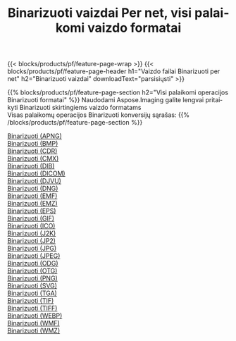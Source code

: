 ﻿---
title: Binarizuoti vaizdai Per net, visi palaikomi vaizdo formatai 
weight: 3920
url: /lt/net/binarize 
lang: lt
langdirlevel: 2
locales: zh-hans,ja,it,ru,de,es,fr,nl,id,lt,pl,pt,vi,tr,ko,zh-hant,ar,hi,th,sv,cs,uk,he
description: Naudodami Aspose.Imaging galite lengvai sukurti Binarizuoti vaizdus per net
---

{{< blocks/products/pf/feature-page-wrap >}}
{{< blocks/products/pf/feature-page-header h1="Vaizdo failai Binarizuoti per net" h2="Binarizuoti vaizdai" downloadText="parsisiųsti" >}}


{{% blocks/products/pf/feature-page-section  h2="Visi palaikomi operacijos Binarizuoti formatai" %}}
Naudodami Aspose.Imaging galite lengvai pritaikyti Binarizuoti skirtingiems vaizdo formatams
<br/>
Visas palaikomų operacijos Binarizuoti konversijų sąrašas:
{{% /blocks/products/pf/feature-page-section %}}
<div class="container-fluid productfamilypage bg-gray">
    <div class="convertypes bg-gray agp-content section">
        <div class="container">
		<div class="row other-converters">
		    <div class='col-md-2 other-converter remove-lp remove-rp'><a href="/imaging/lt/net/binarize/apng" >Binarizuoti (APNG)</a></div><div class='col-md-2 other-converter remove-lp remove-rp'><a href="/imaging/lt/net/binarize/bmp" >Binarizuoti (BMP)</a></div><div class='col-md-2 other-converter remove-lp remove-rp'><a href="/imaging/lt/net/binarize/cdr" >Binarizuoti (CDR)</a></div><div class='col-md-2 other-converter remove-lp remove-rp'><a href="/imaging/lt/net/binarize/cmx" >Binarizuoti (CMX)</a></div><div class='col-md-2 other-converter remove-lp remove-rp'><a href="/imaging/lt/net/binarize/dib" >Binarizuoti (DIB)</a></div><div class='col-md-2 other-converter remove-lp remove-rp'><a href="/imaging/lt/net/binarize/dicom" >Binarizuoti (DICOM)</a></div><div class='col-md-2 other-converter remove-lp remove-rp'><a href="/imaging/lt/net/binarize/djvu" >Binarizuoti (DJVU)</a></div><div class='col-md-2 other-converter remove-lp remove-rp'><a href="/imaging/lt/net/binarize/dng" >Binarizuoti (DNG)</a></div><div class='col-md-2 other-converter remove-lp remove-rp'><a href="/imaging/lt/net/binarize/emf" >Binarizuoti (EMF)</a></div><div class='col-md-2 other-converter remove-lp remove-rp'><a href="/imaging/lt/net/binarize/emz" >Binarizuoti (EMZ)</a></div><div class='col-md-2 other-converter remove-lp remove-rp'><a href="/imaging/lt/net/binarize/eps" >Binarizuoti (EPS)</a></div><div class='col-md-2 other-converter remove-lp remove-rp'><a href="/imaging/lt/net/binarize/gif" >Binarizuoti (GIF)</a></div><div class='col-md-2 other-converter remove-lp remove-rp'><a href="/imaging/lt/net/binarize/ico" >Binarizuoti (ICO)</a></div><div class='col-md-2 other-converter remove-lp remove-rp'><a href="/imaging/lt/net/binarize/j2k" >Binarizuoti (J2K)</a></div><div class='col-md-2 other-converter remove-lp remove-rp'><a href="/imaging/lt/net/binarize/jp2" >Binarizuoti (JP2)</a></div><div class='col-md-2 other-converter remove-lp remove-rp'><a href="/imaging/lt/net/binarize/jpg" >Binarizuoti (JPG)</a></div><div class='col-md-2 other-converter remove-lp remove-rp'><a href="/imaging/lt/net/binarize/jpeg" >Binarizuoti (JPEG)</a></div><div class='col-md-2 other-converter remove-lp remove-rp'><a href="/imaging/lt/net/binarize/odg" >Binarizuoti (ODG)</a></div><div class='col-md-2 other-converter remove-lp remove-rp'><a href="/imaging/lt/net/binarize/otg" >Binarizuoti (OTG)</a></div><div class='col-md-2 other-converter remove-lp remove-rp'><a href="/imaging/lt/net/binarize/png" >Binarizuoti (PNG)</a></div><div class='col-md-2 other-converter remove-lp remove-rp'><a href="/imaging/lt/net/binarize/svg" >Binarizuoti (SVG)</a></div><div class='col-md-2 other-converter remove-lp remove-rp'><a href="/imaging/lt/net/binarize/tga" >Binarizuoti (TGA)</a></div><div class='col-md-2 other-converter remove-lp remove-rp'><a href="/imaging/lt/net/binarize/tif" >Binarizuoti (TIF)</a></div><div class='col-md-2 other-converter remove-lp remove-rp'><a href="/imaging/lt/net/binarize/tiff" >Binarizuoti (TIFF)</a></div><div class='col-md-2 other-converter remove-lp remove-rp'><a href="/imaging/lt/net/binarize/webp" >Binarizuoti (WEBP)</a></div><div class='col-md-2 other-converter remove-lp remove-rp'><a href="/imaging/lt/net/binarize/wmf" >Binarizuoti (WMF)</a></div><div class='col-md-2 other-converter remove-lp remove-rp'><a href="/imaging/lt/net/binarize/wmz" >Binarizuoti (WMZ)</a></div>
                </div>
        </div>
    </div>
</div>
<br/>
